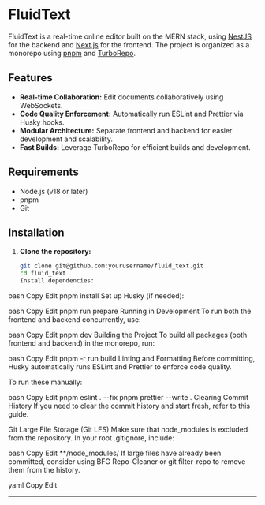 # FluidText

FluidText is a real-time online editor built on the MERN stack, using [NestJS](https://nestjs.com/) for the backend and [Next.js](https://nextjs.org/) for the frontend. The project is organized as a monorepo using [pnpm](https://pnpm.io/) and [TurboRepo](https://turbo.build/).

## Features

- **Real-time Collaboration:** Edit documents collaboratively using WebSockets.
- **Code Quality Enforcement:** Automatically run ESLint and Prettier via Husky hooks.
- **Modular Architecture:** Separate frontend and backend for easier development and scalability.
- **Fast Builds:** Leverage TurboRepo for efficient builds and development.

## Requirements

- Node.js (v18 or later)
- pnpm
- Git

## Installation

1. **Clone the repository:**

   ```bash
   git clone git@github.com:yourusername/fluid_text.git
   cd fluid_text
   Install dependencies:
   ```

bash
Copy
Edit
pnpm install
Set up Husky (if needed):

bash
Copy
Edit
pnpm run prepare
Running in Development
To run both the frontend and backend concurrently, use:

bash
Copy
Edit
pnpm dev
Building the Project
To build all packages (both frontend and backend) in the monorepo, run:

bash
Copy
Edit
pnpm -r run build
Linting and Formatting
Before committing, Husky automatically runs ESLint and Prettier to enforce code quality.

To run these manually:

bash
Copy
Edit
pnpm eslint . --fix
pnpm prettier --write .
Clearing Commit History
If you need to clear the commit history and start fresh, refer to this guide.

Git Large File Storage (Git LFS)
Make sure that node_modules is excluded from the repository. In your root .gitignore, include:

bash
Copy
Edit
\*\*/node_modules/
If large files have already been committed, consider using BFG Repo-Cleaner or git filter-repo to remove them from the history.

yaml
Copy
Edit

---
